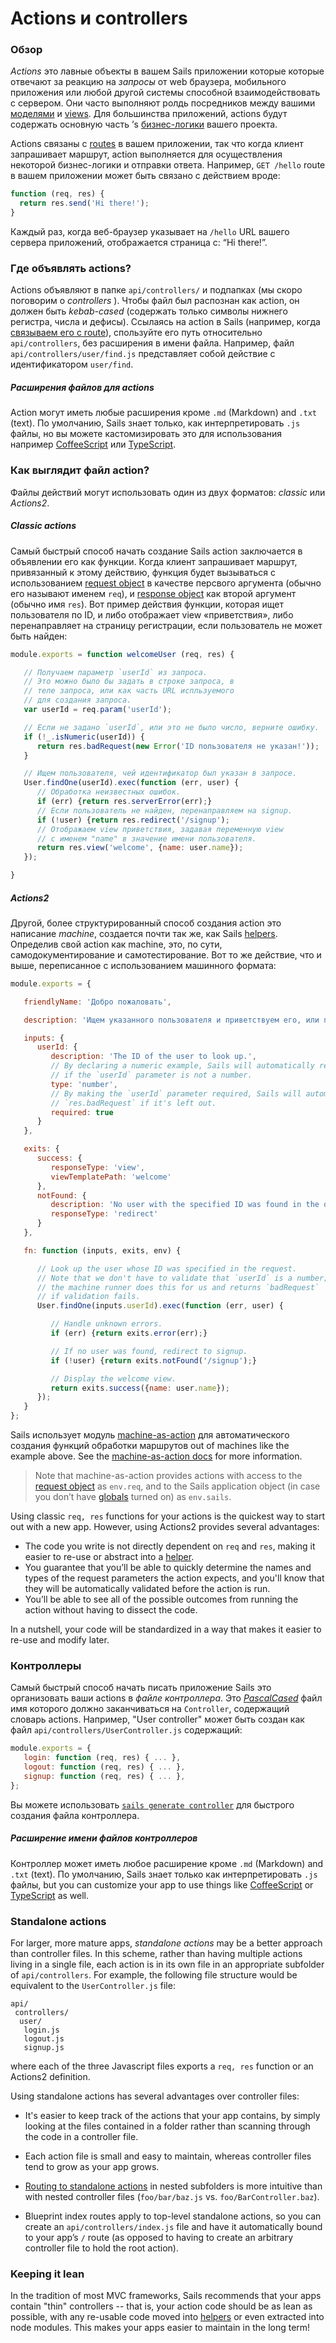 # Actions и controllers

### Обзор

_Actions_ это лавные объекты в вашем Sails приложении которые которые отвечают за реакцию на *запросы* от web браузера, мобильного приложения или любой другой системы способной взаимодействовать с сервером.  Они часто выполняют ролдь посредников между вашими [моделями](http://sailsjs.com/documentation/concepts/ORM/Models.html) и [views](http://sailsjs.com/documentation/concepts/Views). Для большинства приложений, actions будут содержать основную часть &rsquo;s [бизнес-логики](http://en.wikipedia.org/wiki/Business_logic) вашего проекта.

Actions связаны с [routes](http://sailsjs.com/documentation/concepts/Routes) в вашем приложении, так что когда клиент запрашивает маршрут, action выполняется для осуществления некоторой бизнес-логики и отправки ответа.  Например, `GET /hello` route в вашем приложении может быть связано с действием вроде:

```javascript
function (req, res) {
  return res.send('Hi there!');
}
```

Каждый раз, когда веб-браузер указывает на `/hello` URL вашего сервера приложений, отображается страница с: &ldquo;Hi there!&rdquo;.

### Где объявлять actions?
Actions объявляют в папке `api/controllers/` и подпапках (мы скоро поговорим о _controllers_ ). Чтобы файл был распознан как action, он должен быть _kebab-cased_ (содержать только символы нижнего регистра, числа и дефисы).  Ссылаясь на action в Sails (например, когда [связываем его с route](http://sailsjs.com/documentation/concepts/routes/custom-routes#?action-target-syntax)), спользуйте его путь относительно `api/controllers`, без расширения в имени файла.  Например, файл `api/controllers/user/find.js` представляет собой действие с идентификатором `user/find`.

##### Расширения файлов для actions

Action могут иметь любые расширения кроме `.md` (Markdown) and `.txt` (text).  По умолчанию, Sails знает только, как интерпретировать `.js` файлы, но вы можете кастомизировать это для использования например [CoffeeScript](http://sailsjs.com/documentation/tutorials/using-coffee-script) или [TypeScript](http://sailsjs.com/documentation/tutorials/using-type-script).

### Как выглядит файл action?

Файлы действий могут использовать один из двух форматов: _classic_ или _Actions2_.

##### Classic actions

Самый быстрый способ начать создание Sails action заключается в объявлении его как функции.  Когда клиент запрашивает маршрут, привязанный к этому действию, функция будет вызываться с использованием [request object](http://sailsjs.com/documentation/reference/request-req) в качестве персвого аргумента (обычно его называют именем `req`), и [response object](http://sailsjs.com/documentation/reference/response-res) как второй аргумент (обычно имя `res`).  Вот пример действия функции, которая ищет пользователя по ID, и либо отображает view «приветствия», либо перенаправляет на страницу регистрации, если пользователь не может быть найден:

```javascript
module.exports = function welcomeUser (req, res) {

   // Получаем параметр `userId` из запроса.
   // Это можно было бы задать в строке запроса, в
   // теле запроса, или как часть URL испльзуемого
   // для создания запроса.
   var userId = req.param('userId');

   // Если не задано `userId`, или это не было число, верните ошибку.
   if (!_.isNumeric(userId)) {
      return res.badRequest(new Error('ID пользователя не указан!'));
   }

   // Ищем пользователя, чей идентификатор был указан в запросе.
   User.findOne(userId).exec(function (err, user) {
      // Обработка неизвестных ошибок.
      if (err) {return res.serverError(err);}
      // Если пользователь не найден, перенаправляем на signup.
      if (!user) {return res.redirect('/signup');
      // Отображаем view приветствия, задавая переменную view
      // с именем "name" в значение имени пользователя.
      return res.view('welcome', {name: user.name});
   });

}
```

##### Actions2

Другой, более структурированный способ создания action это написание _machine_, создается почти так же, как Sails [helpers](http://sailsjs.com/documentation/concepts/helpers).  Определив свой action как machine, это, по сути, самодокументирование и самотестирование.  Вот то же действие, что и выше, переписанное с использованием машинного формата:

```javascript
module.exports = {

   friendlyName: 'Добро пожаловать',

   description: 'Ищем указанного пользователя и приветствуем его, или перенаправляем на страницу входа если пользователь не найден.',

   inputs: {
      userId: {
         description: 'The ID of the user to look up.',
         // By declaring a numeric example, Sails will automatically respond with `res.badRequest`
         // if the `userId` parameter is not a number.
         type: 'number',
         // By making the `userId` parameter required, Sails will automatically respond with
         // `res.badRequest` if it's left out.
         required: true
      }
   },

   exits: {
      success: {
         responseType: 'view',
         viewTemplatePath: 'welcome'
      },
      notFound: {
         description: 'No user with the specified ID was found in the database.',
         responseType: 'redirect'
      }
   },

   fn: function (inputs, exits, env) {

      // Look up the user whose ID was specified in the request.
      // Note that we don't have to validate that `userId` is a number;
      // the machine runner does this for us and returns `badRequest`
      // if validation fails.
      User.findOne(inputs.userId).exec(function (err, user) {

         // Handle unknown errors.
         if (err) {return exits.error(err);}

         // If no user was found, redirect to signup.
         if (!user) {return exits.notFound('/signup');}

         // Display the welcome view.
         return exits.success({name: user.name});
      });
   }
};
```

Sails использует модуль [machine-as-action](https://github.com/treelinehq/machine-as-action) для автоматического создания функций обработки маршрутов out of machines like the example above.  See the [machine-as-action docs](https://github.com/treelinehq/machine-as-action#customizing-the-response) for more information.

> Note that machine-as-action provides actions with access to the [request object](http://sailsjs.com/documentation/reference/request-req) as `env.req`, and to the Sails application object (in case you don&rsquo;t have [globals](http://sailsjs.com/documentation/concepts/globals) turned on) as `env.sails`.

Using classic `req, res` functions for your actions is the quickest way to start out with a new app.  However, using Actions2 provides several advantages:

 * The code you write is not directly dependent on `req` and `res`, making it easier to re-use or abstract into a [helper](http://sailsjs.com/documentation/concepts/helpers).
 * You guarantee that you&rsquo;ll be able to quickly determine the names and types of the request parameters the action expects, and you'll know that they will be automatically validated before the action is run.
 * You&rsquo;ll be able to see all of the possible outcomes from running the action without having to dissect the code.

In a nutshell, your code will be standardized in a way that makes it easier to re-use and modify later.

### Контроллеры

 Самый быстрый способ начать писать приложение Sails это организовать ваши actions в _файле контроллера_.  Это [_PascalCased_](https://en.wikipedia.org/wiki/PascalCase) файл имя которого должно заканчиваться на `Controller`, содержащий словарь actions.  Например, "User controller" может быть создан как файл `api/controllers/UserController.js` содержащий:

```javascript
module.exports = {
   login: function (req, res) { ... },
   logout: function (req, res) { ... },
   signup: function (req, res) { ... },
};
```

Вы можете использовать [`sails generate controller`](http://sailsjs.com/documentation/reference/command-line-interface/sails-generate#?sails-generate-controller-foo-action-1-action-2) для быстрого создания файла контроллера.

##### Расширение имени файлов контроллеров

Контроллер может иметь любое расширение кроме `.md` (Markdown) and `.txt` (text).  По умолчанию, Sails знает только как интерпретировать `.js` файлы, but you can customize your app to use things like [CoffeeScript](http://sailsjs.com/documentation/tutorials/using-coffee-script) or [TypeScript](http://sailsjs.com/documentation/tutorials/using-type-script) as well.


### Standalone actions

For larger, more mature apps, _standalone actions_ may be a better approach than controller files.  In this scheme, rather than having multiple actions living in a single file, each action is in its own file in an appropriate subfolder of `api/controllers`.  For example, the following file structure would be equivalent to the  `UserController.js` file:

```
api/
 controllers/
  user/
   login.js
   logout.js
   signup.js
```

where each of the three Javascript files exports a `req, res` function or an Actions2 definition.

Using standalone actions has several advantages over controller files:

* It's easier to keep track of the actions that your app contains, by simply looking at the files contained in a folder rather than scanning through the code in a controller file.
* Each action file is small and easy to maintain, whereas controller files tend to grow as your app grows.
* [Routing to standalone actions](http://sailsjs.com/documentation/concepts/routes/custom-routes#?action-target-syntax) in nested subfolders is more intuitive than with nested controller files (`foo/bar/baz.js` vs. `foo/BarController.baz`).

* Blueprint index routes apply to top-level standalone actions, so you can create an `api/controllers/index.js` file and have it automatically bound to your app&rsquo;s `/` route (as opposed to having to create an arbitrary controller file to hold the root action).


### Keeping it lean

In the tradition of most MVC frameworks, Sails recommends that your apps contain "thin" controllers -- that is, your action code should be as lean as possible, with any re-usable code moved into [helpers](http://sailsjs.com/documentation/concepts/helpers) or even extracted into node modules.  This makes your apps easier to maintain in the long term!

<docmeta name="displayName" value="Actions and controllers">
